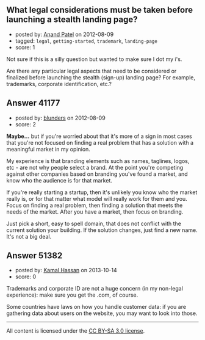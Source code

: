 ## What legal considerations must be taken before launching a stealth landing page?

- posted by: [Anand Patel](https://stackexchange.com/users/-1/19158-anand-patel) on 2012-08-09
- tagged: `legal`, `getting-started`, `trademark`, `landing-page`
- score: 1

Not sure if this is a silly question but wanted to make sure I dot my i's. 

Are there any particular legal aspects that need to be considered or finalized before launching the stealth (sign-up) landing page? For example, trademarks, corporate identification, etc.?


## Answer 41177

- posted by: [blunders](https://stackexchange.com/users/-1/4764-blunders) on 2012-08-09
- score: 2

**Maybe...** but if you're worried about that it's more of a sign in most cases that you're not focused on finding a real problem that has a solution with a meaningful market in my opinion. 

My experience is that branding elements such as names, taglines, logos, etc - are not why people select a brand. At the point you're competing against other companies based on branding you've found a market, and know who the audience is for that market.

If you're really starting a startup, then it's unlikely you know who the market really is, or for that matter what model will really work for them and you. Focus on finding a real problem, then finding a solution that meets the needs of the market. After you have a market, then focus on branding.

Just pick a short, easy to spell domain, that does not conflict with the current solution your building. If the solution changes, just find a new name. It's not a big deal.



## Answer 51382

- posted by: [Kamal Hassan](https://stackexchange.com/users/-1/27332-kamal-hassan) on 2013-10-14
- score: 0

<p>Trademarks and corporate ID are not a huge concern (in my non-legal experience): make sure you get the .com, of course.</p>

<p>Some countries have laws on how you handle customer data: if you are gathering data about users on the website, you may want to look into those.</p>




---

All content is licensed under the [CC BY-SA 3.0 license](https://creativecommons.org/licenses/by-sa/3.0/).
